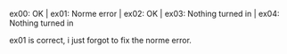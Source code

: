 ex00: OK | ex01: Norme error | ex02: OK | ex03: Nothing turned in | ex04: Nothing turned in

ex01 is correct, i just forgot to fix the norme error.
